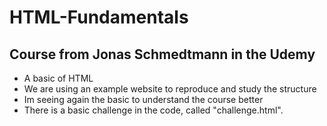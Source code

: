 # HTML-Fundamentals
## Course from Jonas Schmedtmann in the Udemy
* A basic of HTML
* We are using an example website to reproduce and study the structure
* Im seeing again the basic to understand the course better
* There is a basic challenge in the code, called "challenge.html".